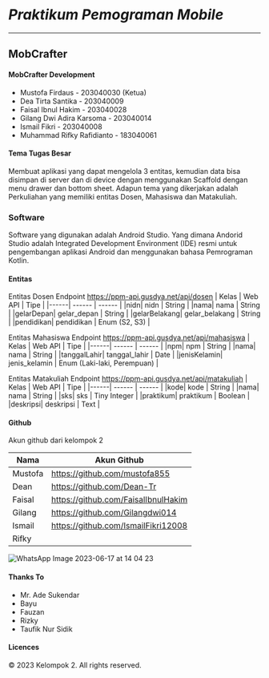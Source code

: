 # *Praktikum Pemograman Mobile*
-----
## MobCrafter

#### MobCrafter Development
- Mustofa Firdaus - 203040030 (Ketua)
- Dea Tirta Santika - 203040009
- Faisal Ibnul Hakim - 203040028
- Gilang Dwi Adira Karsoma - 203040014
- Ismail Fikri - 203040008
- Muhammad Rifky Rafidianto - 183040061

#### Tema Tugas Besar
Membuat aplikasi yang dapat mengelola 3 entitas, kemudian data bisa disimpan di server dan di device dengan menggunakan Scaffold dengan menu drawer dan bottom sheet.
Adapun tema yang dikerjakan adalah Perkuliahan yang memiliki entitas Dosen, Mahasiswa dan Matakuliah.

### Software
Software yang digunakan adalah Android Studio. Yang dimana Andorid Studio adalah Integrated Development Environment (IDE) resmi untuk pengembangan aplikasi Android dan menggunakan bahasa Pemrograman Kotlin.

#### Entitas
Entitas Dosen
Endpoint https://ppm-api.gusdya.net/api/dosen
| Kelas | Web API | Tipe |
|------| ------ | ------ |
|nidn| nidn | String |
|nama| nama | String |
|gelarDepan| gelar_depan | String |
|gelarBelakang| gelar_belakang | String |
|pendidikan| pendidikan | Enum (S2, S3) |

Entitas Mahasiswa
Endpoint https://ppm-api.gusdya.net/api/mahasiswa
| Kelas | Web API | Tipe |
|------| ------ | ------ |
|npm| npm | String |
|nama| nama | String |
|tanggalLahir| tanggal_lahir | Date |
|jenisKelamin| jenis_kelamin | Enum (Laki-laki, Perempuan) |

Entitas Matakuliah
Endpoint https://ppm-api.gusdya.net/api/matakuliah
| Kelas | Web API | Tipe |
|------| ------ | ------ |
|kode| kode | String |
|nama| nama | String |
|sks| sks | Tiny Integer |
|praktikum| praktikum | Boolean |
|deskripsi| deskripsi | Text |

#### Github
Akun github dari kelompok 2

| Nama | Akun Github |
| ------ | ------ |
| Mustofa | https://github.com/mustofa855 |
| Dean | https://github.com/Dean-Tr |
| Faisal | https://github.com/FaisalIbnulHakim |
| Gilang | https://github.com/Gilangdwi014 |
| Ismail | https://github.com/IsmailFikri12008 |
| Rifky |  |

![WhatsApp Image 2023-06-17 at 14 04 23](https://github.com/IsmailFikri12008/Praktikum-Mobile/assets/113658390/81cd4db2-525d-4bb7-ad9c-8ee944c64918)


#### Thanks To
- Mr. Ade Sukendar
- Bayu
- Fauzan
- Rizky
- Taufik Nur Sidik 

#### Licences
© 2023 Kelompok 2. All rights reserved.
